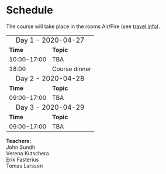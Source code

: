<h1> Schedule </h1>

The course will take place in the rooms Air/Fire  (see [travel info](travel.md)).

<table>
  <tr>
    <td colspan="3">
      <font size="4">
      <center> Day 1 - 2020-04-27 </center>
    </td>
  </tr>
  <tr>
    <td> <font size="3"><b>Time</b> </td>
    <td> <font size="3"><b>Topic</b> </td>
  </tr>
  <tr>
    <td> <font size="3"> 10:00-17:00
    <td> <font size="3"> TBA</td>
  </tr>
  <tr>
    <td> <font size="3"> 18:00
    <td> <font size="3"> Course dinner<br>
  </tr>
  <tr></tr>
  <tr>
    <td colspan="3">
      <font size="4">
      <center> Day 2  - 2020-04-28 </center>
    </td>
  </tr>
  <tr>
    <td> <font size="3"><b>Time</b> </td>
    <td> <font size="3"><b>Topic</b> </td>
  </tr>
  <tr>
    <td> <font size="3"> 09:00-17:00 </td>
    <td>
      <font size="3"> TBA
  </tr>
<tr></tr>
  <tr>
    <td colspan="3">
      <font size="4">
      <center> Day 3  - 2020-04-29 </center>
    </td>
  </tr>
  <tr>
    <td> <font size="3"><b>Time</b> </td>
    <td> <font size="3"><b>Topic</b> </td>
  </tr>
  <tr>
    <td> <font size="3"> 09:00-17:00
    </td>
    <td>
      <font size="3"> TBA
</table>

**Teachers:**  
John Sundh  
Verena Kutschera  
Erik Fasterius  
Tomas Larsson  
